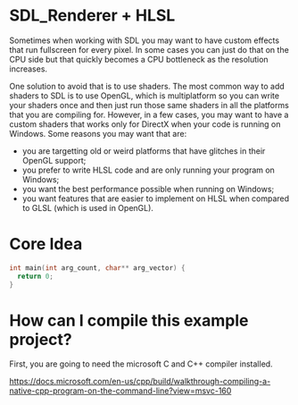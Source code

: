 # SDL_Renderer + HLSL

Sometimes when working with SDL you may want to have custom effects that run
fullscreen for every pixel. In some cases you can just do that on the CPU side
but that quickly becomes a CPU bottleneck as the resolution increases.

One solution to avoid that is to use shaders. The most common way to add shaders
to SDL is to use OpenGL, which is multiplatform so you can write your shaders
once and then just run those same shaders in all the platforms that you are
compiling for. However, in a few cases, you may want to have a custom shaders
that works only for DirectX when your code is running on Windows. Some reasons
you may want that are:

- you are targetting old or weird platforms that have glitches in their OpenGL
  support;
- you prefer to write HLSL code and are only running your program on Windows;
- you want the best performance possible when running on Windows;
- you want features that are easier to implement on HLSL when compared to GLSL
  (which is used in OpenGL).
  
# Core Idea 

``` c++
int main(int arg_count, char** arg_vector) {
  return 0;
}
```

# How can I compile this example project?

First, you are going to need the microsoft C and C++ compiler installed. 

https://docs.microsoft.com/en-us/cpp/build/walkthrough-compiling-a-native-cpp-program-on-the-command-line?view=msvc-160
